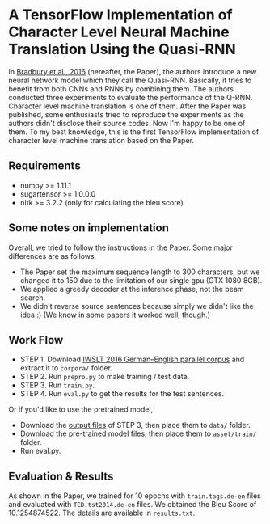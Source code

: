 # A TensorFlow Implementation of Character Level Neural Machine Translation Using the Quasi-RNN

In [Bradbury et al., 2016](https://arxiv.org/abs/1611.01576) (hereafter, the Paper), the authors introduce a new neural network model which they call the Quasi-RNN. Basically, it tries to benefit from both CNNs and RNNs by combining them. The authors conducted three experiments to evaluate the performance of the Q-RNN. Character level machine translation is one of them. After the Paper was published, some enthusiasts tried to reproduce the experiments as the authors didn't disclose their source codes. Now I'm happy to be one of them. To my best knowledge, this is the first TensorFlow implementation of character level machine translation based on the Paper.

## Requirements
  * numpy >= 1.11.1
  * sugartensor >= 1.0.0.0
  * nltk >= 3.2.2 (only for calculating the bleu score)

## Some notes on implementation

Overall, we tried to follow the instructions in the Paper. Some major differences are as follows.

* The Paper set the maximum sequence length to 300 characters, but we changed it to 150 due to the limitation of our single gpu (GTX 1080 8GB).
* We applied a greedy decoder at the inference phase, not the beam search.
* We didn't reverse source sentences because simply we didn't like the idea :) (We know in some papers it worked well, though.)


## Work Flow

* STEP 1. Download [IWSLT 2016 German–English parallel corpus](https://wit3.fbk.eu/download.php?release=2016-01&type=texts&slang=de&tlang=en) and extract it to `corpora/` folder.
* STEP 2. Run `prepro.py` to make training / test data.
* STEP 3. Run `train.py`.
* STEP 4. Run `eval.py` to get the results for the test sentences.

Or if you'd like to use the pretrained model,

* Download the [output files](https://drive.google.com/open?id=0B0ZXk88koS2KcU5vTjlhcFpwQUk) of STEP 3, then place them to `data/` folder.
* Download the [pre-trained model files](https://drive.google.com/open?id=0B0ZXk88koS2KcUtFblFiai1BM0k), then place them to `asset/train/` folder.
* Run eval.py.

## Evaluation & Results

As shown in the Paper, we trained for 10 epochs with `train.tags.de-en` files and evaluated with `TED.tst2014.de-en` files. We obtained the Bleu Score of 10.1254874522. The details are available in `results.txt`.


	







